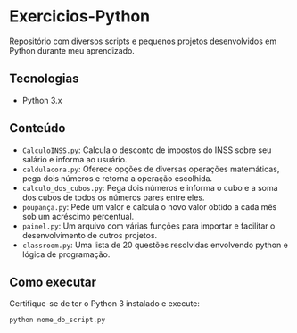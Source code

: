 # Exercicios-Python

Repositório com diversos scripts e pequenos projetos desenvolvidos em Python durante meu aprendizado.

## Tecnologias
- Python 3.x

## Conteúdo
- `CalculoINSS.py`: Calcula o desconto de impostos do INSS sobre seu salário e informa ao usuário.
- `caldulacora.py`: Oferece opções de diversas operações matemáticas, pega dois números e retorna a operação escolhida.
- `calculo_dos_cubos.py`: Pega dois números e informa o cubo e a soma dos cubos de todos os números pares entre eles.
- `poupança.py`: Pede um valor e calcula o novo valor obtido a cada mês sob um acréscimo percentual.
- `painel.py`: Um arquivo com várias funções para importar e facilitar o desenvolvimento de outros projetos.
- `classroom.py`: Uma lista de 20 questões resolvidas envolvendo python e lógica de programação.

## Como executar
Certifique-se de ter o Python 3 instalado e execute:
```bash
python nome_do_script.py
